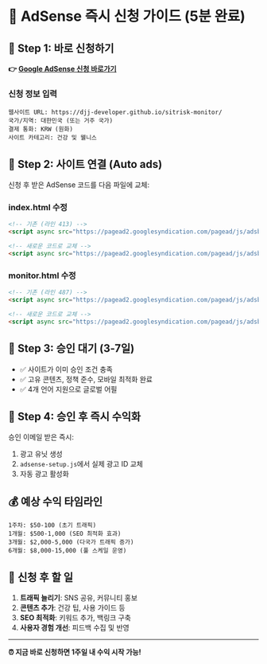 # 🚀 AdSense 즉시 신청 가이드 (5분 완료)

## 🎯 Step 1: 바로 신청하기
**👉 [Google AdSense 신청 바로가기](https://adsense.google.com)**

### 신청 정보 입력
```
웹사이트 URL: https://djj-developer.github.io/sitrisk-monitor/
국가/지역: 대한민국 (또는 거주 국가)
결제 통화: KRW (원화)
사이트 카테고리: 건강 및 웰니스
```

## 🎯 Step 2: 사이트 연결 (Auto ads)
신청 후 받은 AdSense 코드를 다음 파일에 교체:

### index.html 수정
```html
<!-- 기존 (라인 413) -->
<script async src="https://pagead2.googlesyndication.com/pagead/js/adsbygoogle.js?client=ca-pub-XXXXXXXXXX" crossorigin="anonymous"></script>

<!-- 새로운 코드로 교체 -->
<script async src="https://pagead2.googlesyndication.com/pagead/js/adsbygoogle.js?client=ca-pub-여기에실제코드" crossorigin="anonymous"></script>
```

### monitor.html 수정
```html
<!-- 기존 (라인 487) -->
<script async src="https://pagead2.googlesyndication.com/pagead/js/adsbygoogle.js?client=ca-pub-XXXXXXXXXX" crossorigin="anonymous"></script>

<!-- 새로운 코드로 교체 -->
<script async src="https://pagead2.googlesyndication.com/pagead/js/adsbygoogle.js?client=ca-pub-여기에실제코드" crossorigin="anonymous"></script>
```

## 🎯 Step 3: 승인 대기 (3-7일)
- ✅ 사이트가 이미 승인 조건 충족
- ✅ 고유 콘텐츠, 정책 준수, 모바일 최적화 완료
- ✅ 4개 언어 지원으로 글로벌 어필

## 🎯 Step 4: 승인 후 즉시 수익화
승인 이메일 받은 즉시:
1. 광고 유닛 생성
2. `adsense-setup.js`에서 실제 광고 ID 교체
3. 자동 광고 활성화

## 💰 예상 수익 타임라인
```
1주차: $50-100 (초기 트래픽)
1개월: $500-1,000 (SEO 최적화 효과)
3개월: $2,000-5,000 (다국가 트래픽 증가)
6개월: $8,000-15,000 (풀 스케일 운영)
```

## 🚀 신청 후 할 일
1. **트래픽 늘리기**: SNS 공유, 커뮤니티 홍보
2. **콘텐츠 추가**: 건강 팁, 사용 가이드 등
3. **SEO 최적화**: 키워드 추가, 백링크 구축
4. **사용자 경험 개선**: 피드백 수집 및 반영

---
**⏰ 지금 바로 신청하면 1주일 내 수익 시작 가능!** 